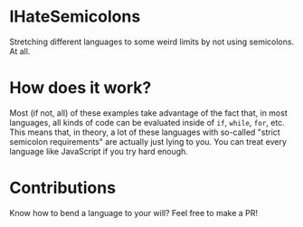 # IHateSemicolons
Stretching different languages to some weird limits by not using semicolons. At all.

# How does it work?

Most (if not, all) of these examples take advantage of the fact that, in most languages, all kinds of code can be evaluated inside of `if`, `while`, `for`, etc. This means that, in theory, a lot of these languages with so-called "strict semicolon requirements" are actually just lying to you. You can treat every language like JavaScript if you try hard enough.

# Contributions

Know how to bend a language to your will? Feel free to make a PR!